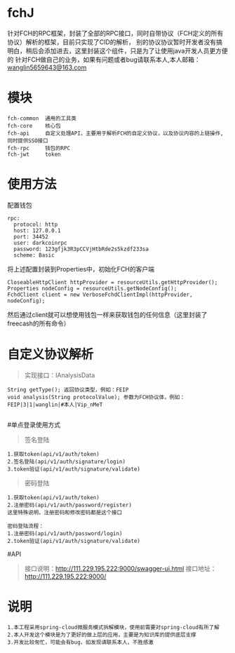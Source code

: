 # fchJ
针对FCH的RPC框架，封装了全部的RPC接口，同时自带协议（FCH定义的所有协议）解析的框架，目前只实现了CID的解析，
别的协议协议暂时开发者没有搞明白，稍后会添加进去，这里封装这个组件，只是为了让使用java开发人员更方便的
针对FCH做自己的业务，如果有问题或者bug请联系本人,本人邮箱：wanglin5659643@163.com


# 模块
````
fch-common  通用的工具类
fch-core    核心包
fch-api     自定义处理API，主要用于解析FCH的自定义协议，以及协议内容的上链操作,同时提供SSO接口
fch-rpc     钱包的RPC
fch-jwt     token
````
# 使用方法

配置钱包
```
rpc:
  protocol: http
  host: 127.0.0.1
  port: 34452
  user: darkcoinrpc
  password: 123gfjk3R3pCCVjHtbRde2s5kzdf233sa
  scheme: Basic                         
```
 将上述配置封装到Properties中，初始化FCH的客户端
 ```
 CloseableHttpClient httpProvider = resourceUtils.getHttpProvider();
 Properties nodeConfig = resourceUtils.getNodeConfig();
 FchdClient client = new VerboseFchdClientImpl(httpProvider, nodeConfig);
 ```
然后通过client就可以想使用钱包一样来获取钱包的任何信息（这里封装了freecash的所有命令）


# 自定义协议解析
>实现接口：IAnalysisData
```
String getType(); 返回协议类型，例如：FEIP
void analysis(String protocolValue); 参数为FCH协议体，例如：FEIP|3|1|wanglin|#本人|Vip_nMeT
  
```
#单点登录使用方式  
>签名登陆
```
1.获取token(api/v1/auth/token)
2.签名登陆(api/v1/auth/signature/login)
3.token验证(api/v1/auth/signature/validate)
```
>密码登陆
```
1.获取token(api/v1/auth/token)
2.注册密码(api/v1/auth/password/register)
这里特殊说明，注册密码和修改密码都是这个接口

密码登陆流程：
1.注册密码(api/v1/auth/password/login)
2.token验证(api/v1/auth/signature/validate)
```

#API
>接口说明：http://111.229.195.222:9000/swagger-ui.html
>接口地址：http://111.229.195.222:9000/

# 说明
```
1.本工程采用spring-cloud微服务模式拆解模块，使用前需要对spring-cloud有所了解
2.本人开发这个模块是为了更好的做上层的应用，主要是为知识库的提供底层支撑
3.开发比较匆忙，可能会有bug，如发现请联系本人，不胜感激
```
